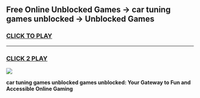 
## Free Online Unblocked Games → car tuning games unblocked → Unblocked Games
<h3>
<a href="https://premium.freeplayer.one?title=car_tuning_games_unblocked&ref=21F">CLICK TO PLAY</a></h3>
<hr>

<h3>
<a href="https://premium.freeplayer.one?title=car_tuning_games_unblocked&ref=21F">CLICK 2 PLAY</a>
  
</h3>

<a href="https://premium.freeplayer.one?title=car_tuning_games_unblocked&ref=21F/"><img src="https://clearcache.store/games.png"></a>


**car tuning games unblocked games unblocked: Your Gateway to Fun and Accessible Online Gaming**

